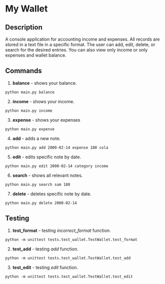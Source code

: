 # My Wallet
## Description
A console application for accounting income and expenses. All records are stored in a text file in a specific format. The user can add, edit, delete, or search for the desired entries. You can also view only income or only expenses and wallet balance.
## Commands
1. **balance** - shows your balance.
```commandline
python main.py balance
```
2. **income** - shows your income.
```commandline
python main.py income
```
3. **expense** - shows your expenses
```commandline
python main.py expense
```
4. **add** - adds a new note.
```commandline
python main.py add 2000-02-14 expense 180 cola 
```
5. **edit** - edits specific note by date.
```commandline
python main.py edit 2000-02-14 category income
```
6. **search** - shows all relevant notes.
```commandline
python main.py search sum 180
```
7. **delete** - deletes specific note by date.
```commandline
python main.py delete 2000-02-14
```
## Testing
1. **test_format** - testing *incorrect_format* function.
```commandline
python -m unittest tests.test_wallet.TestWallet.test_format
```
2. **test_add** - testing *add* function.
```commandline
python -m unittest tests.test_wallet.TestWallet.test_add
```
3. **test_edit** - testing *edit* function.
```commandline
python -m unittest tests.test_wallet.TestWallet.test_edit
```